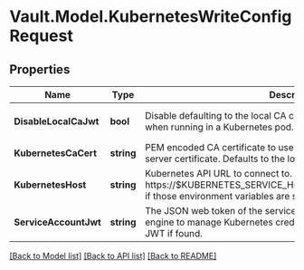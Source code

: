 # Vault.Model.KubernetesWriteConfigRequest

## Properties

Name | Type | Description | Notes
------------ | ------------- | ------------- | -------------
**DisableLocalCaJwt** | **bool** | Disable defaulting to the local CA certificate and service account JWT when running in a Kubernetes pod. | [optional] [default to false]
**KubernetesCaCert** | **string** | PEM encoded CA certificate to use to verify the Kubernetes API server certificate. Defaults to the local pod&#x27;s CA if found. | [optional] 
**KubernetesHost** | **string** | Kubernetes API URL to connect to. Defaults to https://$KUBERNETES_SERVICE_HOST:KUBERNETES_SERVICE_PORT if those environment variables are set. | [optional] 
**ServiceAccountJwt** | **string** | The JSON web token of the service account used by the secret engine to manage Kubernetes credentials. Defaults to the local pod&#x27;s JWT if found. | [optional] 


[[Back to Model list]](../README.md#documentation-for-models) [[Back to API list]](../README.md#documentation-for-api-endpoints) [[Back to README]](../README.md)

